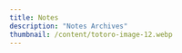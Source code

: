 ```yaml
---
title: Notes
description: "Notes Archives"
thumbnail: /content/totoro-image-12.webp
---
```


<LogsArchives cat='notes' />
